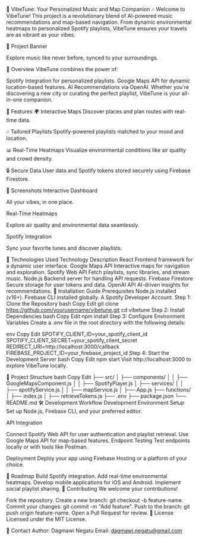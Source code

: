 🎵 VibeTune: Your Personalized Music and Map Companion 🎶
Welcome to VibeTune! This project is a revolutionary blend of AI-powered music recommendations and map-based navigation. From dynamic environmental heatmaps to personalized Spotify playlists, VibeTune ensures your travels are as vibrant as your vibes.

🌟 Project Banner

Explore music like never before, synced to your surroundings.

📖 Overview
VibeTune combines the power of:

Spotify Integration for personalized playlists.
Google Maps API for dynamic location-based features.
AI Recommendations via OpenAI.
Whether you're discovering a new city or curating the perfect playlist, VibeTune is your all-in-one companion.

🚀 Features
🌍 Interactive Maps
Discover places and plan routes with real-time data.

🎶 Tailored Playlists
Spotify-powered playlists matched to your mood and location.

📊 Real-Time Heatmaps
Visualize environmental conditions like air quality and crowd density.

🔒 Secure Data
User data and Spotify tokens stored securely using Firebase Firestore.

📸 Screenshots
Interactive Dashboard

All your vibes, in one place.

Real-Time Heatmaps

Explore air quality and environmental data seamlessly.

Spotify Integration

Sync your favorite tunes and discover playlists.

🔧 Technologies Used
Technology	Description
React	Frontend framework for a dynamic user interface.
Google Maps API	Interactive maps for navigation and exploration.
Spotify Web API	Fetch playlists, sync libraries, and stream music.
Node.js	Backend server for handling API requests.
Firebase Firestore	Secure storage for user tokens and data.
OpenAI API	AI-driven insights for recommendations.
📜 Installation Guide
Prerequisites
Node.js installed (v16+).
Firebase CLI installed globally.
A Spotify Developer Account.
Step 1: Clone the Repository
bash
Copy
Edit
git clone https://github.com/yourusername/vibetune.git
cd vibetune
Step 2: Install Dependencies
bash
Copy
Edit
npm install
Step 3: Configure Environment Variables
Create a .env file in the root directory with the following details:

env
Copy
Edit
SPOTIFY_CLIENT_ID=your_spotify_client_id
SPOTIFY_CLIENT_SECRET=your_spotify_client_secret
REDIRECT_URI=http://localhost:3000/callback
FIREBASE_PROJECT_ID=your_firebase_project_id
Step 4: Start the Development Server
bash
Copy
Edit
npm start
Visit http://localhost:3000 to explore VibeTune locally.

📂 Project Structure
bash
Copy
Edit
├── src/
│   ├── components/
│   │   ├── GoogleMapsComponent.js
│   │   ├── SpotifyPlayer.js
│   ├── services/
│   │   ├── spotifyService.js
│   │   ├── mapService.js
│   ├── App.js
├── functions/
│   ├── index.js
│   ├── retrieveTokens.js
├── .env
├── package.json
└── README.md
🛠️ Development Workflow
Development Environment Setup
Set up Node.js, Firebase CLI, and your preferred editor.

API Integration

Connect Spotify Web API for user authentication and playlist retrieval.
Use Google Maps API for map-based features.
Endpoint Testing
Test endpoints locally or with tools like Postman.

Deployment
Deploy your app using Firebase Hosting or a platform of your choice.

📅 Roadmap
 Build Spotify integration.
 Add real-time environmental heatmaps.
 Develop mobile applications for iOS and Android.
 Implement social playlist sharing.
🤝 Contributing
We welcome your contributions!

Fork the repository.
Create a new branch: git checkout -b feature-name.
Commit your changes: git commit -m "Add feature".
Push to the branch: git push origin feature-name.
Open a Pull Request for review.
📜 License
Licensed under the MIT License.

📧 Contact
Author: Dagmawi Negatu
Email: dagmawi.negatu@gmail.com

